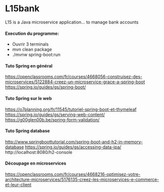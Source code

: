 # L15bank
L15 is a Java microservice application... to manage bank accounts

#### Execution du programme:
- Ouvrir 3 terminals
- mvn clean package
- ./mvnw spring-boot:run

#### Tuto Spring en général
https://openclassrooms.com/fr/courses/4668056-construisez-des-microservices/5122884-creez-un-microservice-grace-a-spring-boot
https://spring.io/guides/gs/spring-boot/

#### Tuto Spring sur le web
https://o7planning.org/fr/11545/tutoriel-spring-boot-et-thymeleaf
https://spring.io/guides/gs/serving-web-content/
https://g00glen00b.be/spring-form-validation/

#### Tuto Spring database
http://www.springboottutorial.com/spring-boot-and-h2-in-memory-database
https://spring.io/guides/gs/accessing-data-jpa/
http://localhost:8080/h2-console

#### Découpage en microservices
https://openclassrooms.com/fr/courses/4668216-optimisez-votre-architecture-microservices/5176135-creez-les-microservices-e-commerce-et-leur-client